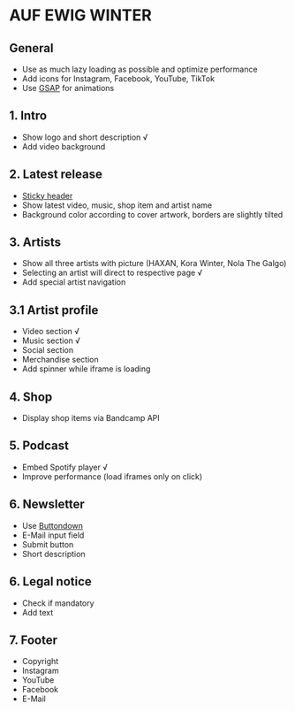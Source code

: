 # AUF EWIG WINTER

## General

- Use as much lazy loading as possible and optimize performance
- Add icons for Instagram, Facebook, YouTube, TikTok
- Use [GSAP](https://greensock.com/gsap/) for animations

## 1. Intro

- Show logo and short description √
- Add video background

## 2. Latest release

- [Sticky header](https://www.w3schools.com/howto/howto_js_sticky_header.asp)
- Show latest video, music, shop item and artist name
- Background color according to cover artwork, borders are slightly tilted

## 3. Artists

- Show all three artists with picture (HAXAN, Kora Winter, Nola The Galgo)
- Selecting an artist will direct to respective page √
- Add special artist navigation

## 3.1 Artist profile

- Video section √
- Music section √
- Social section
- Merchandise section
- Add spinner while iframe is loading

## 4. Shop

- Display shop items via Bandcamp API

## 5. Podcast

- Embed Spotify player √
- Improve performance (load iframes only on click)

## 6. Newsletter

- Use [Buttondown](https://buttondown.email/)
- E-Mail input field
- Submit button
- Short description

## 6. Legal notice

- Check if mandatory
- Add text

## 7. Footer

- Copyright
- Instagram
- YouTube
- Facebook
- E-Mail
